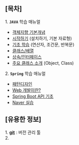 ## [목차]
1\. __`JAVA`__ 학습 매뉴얼
- [객체지향 기본개념](./JAVA/objectProgramming.md)
- [시작하기](./JAVA/intro.md) (설치하기, 기본 자료형)
- [기초 학습](./JAVA/operatorNStatment.md) (연산자, 조건문, 반복문)
- [클래스/배열](./JAVA/objectOriented.md)
- [상속/인터페이스](./JAVA/inheritance.md)
- [주요 클래스 소개](./JAVA/defaultObject.md) (Object, Class)

2\. __`Spring`__ 학습 매뉴얼
- [패턴디자인](./Spring/patternDesign.md)
- [Web 개발이란?](./Spring/intro.md)
- [Spring Boot API 기초](./Spring/springBoot.md)
- [Naver 실습](./Spring/naverApi.md)

## [유용한 정보]
1\. [__git__](./ETC/git.md) : 버전 관리 툴 <br>
2\.   